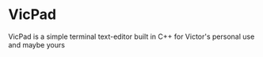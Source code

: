# VicPad

VicPad is a simple terminal text-editor built in C++ for Victor's personal use and maybe yours
